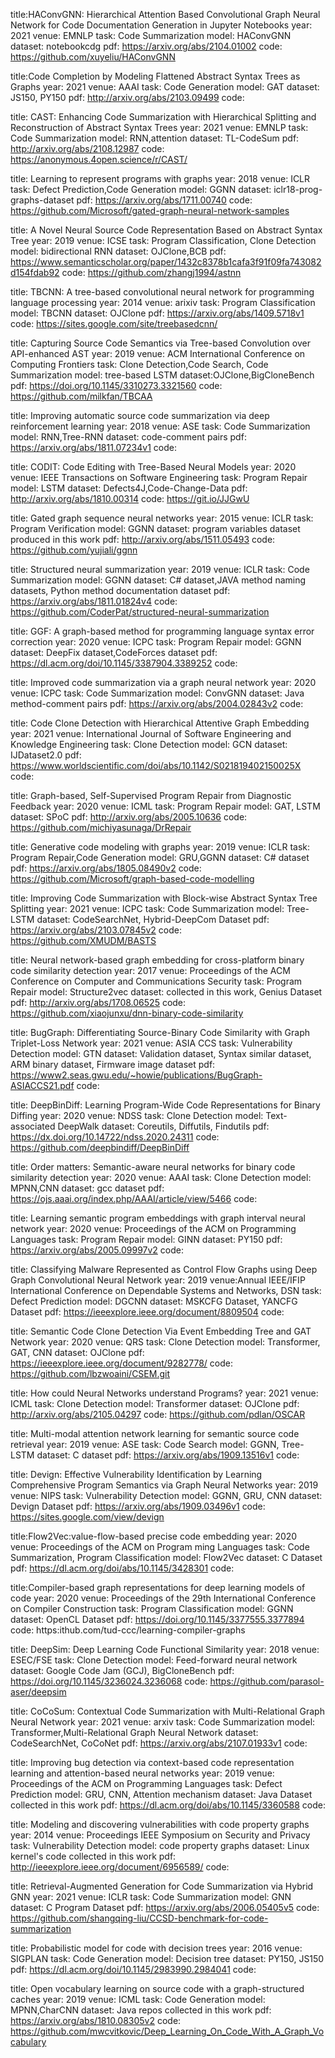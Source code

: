title:HAConvGNN: Hierarchical Attention Based Convolutional Graph Neural Network for Code Documentation Generation in Jupyter Notebooks
year: 2021
venue: EMNLP
task: Code Summarization
model: HAConvGNN
dataset: notebookcdg
pdf: https://arxiv.org/abs/2104.01002
code: https://github.com/xuyeliu/HAConvGNN

title:Code Completion by Modeling Flattened Abstract Syntax Trees as Graphs
year: 2021
venue: AAAI
task: Code Generation
model: GAT
dataset: JS150, PY150
pdf: http://arxiv.org/abs/2103.09499
code:

title: CAST: Enhancing Code Summarization with Hierarchical Splitting and Reconstruction of Abstract Syntax Trees
year: 2021
venue: EMNLP
task: Code Summarization
model: RNN,attention
dataset: TL-CodeSum
pdf: http://arxiv.org/abs/2108.12987
code: https://anonymous.4open.science/r/CAST/

title: Learning to represent programs with graphs
year: 2018
venue: ICLR
task: Defect Prediction,Code Generation
model: GGNN
dataset: iclr18-prog-graphs-dataset
pdf: https://arxiv.org/abs/1711.00740
code: https://github.com/Microsoft/gated-graph-neural-network-samples

title: A Novel Neural Source Code Representation Based on Abstract Syntax Tree
year: 2019
venue: ICSE
task: Program Classification, Clone Detection
model: bidirectional RNN
dataset: OJClone,BCB
pdf: https://www.semanticscholar.org/paper/1432c8378b1cafa3f91f09fa743082d154fdab92
code: https://github.com/zhangj1994/astnn

title: TBCNN: A tree-based convolutional neural network for programming language processing
year: 2014
venue: arixiv
task: Program Classification
model: TBCNN
dataset: OJClone
pdf: https://arxiv.org/abs/1409.5718v1
code: https://sites.google.com/site/treebasedcnn/

title: Capturing Source Code Semantics via Tree-based Convolution over API-enhanced AST
year: 2019
venue: ACM International Conference on Computing Frontiers
task: Clone Detection,Code Search, Code Summarization
model: tree-based LSTM
dataset:OJClone,BigCloneBench
pdf: https://doi.org/10.1145/3310273.3321560
code: https://github.com/milkfan/TBCAA

title: Improving automatic source code summarization via deep reinforcement learning
year: 2018
venue: ASE
task: Code Summarization
model: RNN,Tree-RNN
dataset: code-comment pairs
pdf: https://arxiv.org/abs/1811.07234v1
code:

title: CODIT: Code Editing with Tree-Based Neural Models
year: 2020
venue: IEEE Transactions on Software Engineering
task: Program Repair
model: LSTM
dataset: Defects4J,Code-Change-Data
pdf: http://arxiv.org/abs/1810.00314
code: https://git.io/JJGwU

title: Gated graph sequence neural networks
year: 2015
venue: ICLR
task: Program Verification
model: GGNN
dataset: program variables dataset produced in this work
pdf: http://arxiv.org/abs/1511.05493
code: https://github.com/yujiali/ggnn

title: Structured neural summarization
year: 2019
venue: ICLR
task: Code Summarization
model: GGNN
dataset: C# dataset,JAVA method naming datasets, Python method documentation dataset
pdf: https://arxiv.org/abs/1811.01824v4
code: https://github.com/CoderPat/structured-neural-summarization

title: GGF: A graph-based method for programming language syntax error correction
year: 2020
venue: ICPC
task: Program Repair
model: GGNN
dataset: DeepFix dataset,CodeForces dataset
pdf: https://dl.acm.org/doi/10.1145/3387904.3389252
code:

title: Improved code summarization via a graph neural network
year: 2020
venue: ICPC
task: Code Summarization
model: ConvGNN
dataset: Java method-comment pairs
pdf: https://arxiv.org/abs/2004.02843v2
code:

title: Code Clone Detection with Hierarchical Attentive Graph Embedding
year: 2021
venue: International Journal of Software Engineering and Knowledge Engineering
task: Clone Detection
model: GCN
dataset: IJDataset2.0
pdf: https://www.worldscientific.com/doi/abs/10.1142/S021819402150025X
code:

title: Graph-based, Self-Supervised Program Repair from Diagnostic Feedback
year: 2020
venue: ICML
task: Program Repair
model: GAT, LSTM
dataset: SPoC
pdf: http://arxiv.org/abs/2005.10636
code: https://github.com/michiyasunaga/DrRepair

title: Generative code modeling with graphs
year: 2019
venue: ICLR
task: Program Repair,Code Generation
model: GRU,GGNN
dataset: C# dataset
pdf: https://arxiv.org/abs/1805.08490v2
code: https://github.com/Microsoft/graph-based-code-modelling

title: Improving Code Summarization with Block-wise Abstract Syntax Tree Splitting
year: 2021
venue: ICPC
task: Code Summarization
model: Tree-LSTM
dataset: CodeSearchNet, Hybrid-DeepCom Dataset
pdf: https://arxiv.org/abs/2103.07845v2
code: https://github.com/XMUDM/BASTS

title: Neural network-based graph embedding for cross-platform binary code similarity detection
year: 2017
venue: Proceedings of the ACM Conference on Computer and Communications Security
task: Program Repair
model: Structure2vec
dataset: collected in this work, Genius Dataset
pdf: http://arxiv.org/abs/1708.06525
code: https://github.com/xiaojunxu/dnn-binary-code-similarity

title: BugGraph: Differentiating Source-Binary Code Similarity with Graph Triplet-Loss Network
year: 2021
venue: ASIA CCS
task: Vulnerability Detection
model: GTN
dataset: Validation dataset, Syntax similar dataset, ARM binary dataset, Firmware image dataset
pdf: https://www2.seas.gwu.edu/~howie/publications/BugGraph-ASIACCS21.pdf
code:

title: DeepBinDiff: Learning Program-Wide Code Representations for Binary Diffing
year: 2020
venue: NDSS
task: Clone Detection
model: Text-associated DeepWalk
dataset: Coreutils, Diffutils, Findutils
pdf: https://dx.doi.org/10.14722/ndss.2020.24311
code: https://github.com/deepbindiff/DeepBinDiff

title: Order matters: Semantic-aware neural networks for binary code similarity detection
year: 2020
venue: AAAI
task: Clone Detection
model: MPNN,CNN
dataset: gcc dataset
pdf: https://ojs.aaai.org/index.php/AAAI/article/view/5466
code:

title: Learning semantic program embeddings with graph interval neural network
year: 2020
venue: Proceedings of the ACM on Programming Languages
task: Program Repair
model: GINN
dataset: PY150
pdf: https://arxiv.org/abs/2005.09997v2
code:

title: Classifying Malware Represented as Control Flow Graphs using Deep Graph Convolutional Neural Network
year: 2019
venue:Annual IEEE/IFIP International Conference on Dependable Systems and Networks, DSN
task: Defect Prediction
model: DGCNN
dataset: MSKCFG Dataset, YANCFG Dataset
pdf: https://ieeexplore.ieee.org/document/8809504
code:

title: Semantic Code Clone Detection Via Event Embedding Tree and GAT Network
year: 2020
venue: QRS
task: Clone Detection
model: Transformer, GAT, CNN
dataset: OJClone
pdf: https://ieeexplore.ieee.org/document/9282778/
code: https://github.com/lbzwoaini/CSEM.git

title: How could Neural Networks understand Programs?
year: 2021
venue: ICML
task: Clone Detection
model: Transformer
dataset: OJClone
pdf: http://arxiv.org/abs/2105.04297
code: https://github.com/pdlan/OSCAR

title: Multi-modal attention network learning for semantic source code retrieval
year: 2019
venue: ASE
task: Code Search
model: GGNN, Tree-LSTM
dataset: C dataset
pdf: https://arxiv.org/abs/1909.13516v1
code:

title: Devign: Effective Vulnerability Identification by Learning Comprehensive Program Semantics via Graph Neural Networks
year: 2019
venue: NIPS
task: Vulnerability Detection
model: GGNN, GRU, CNN
dataset: Devign Dataset
pdf: https://arxiv.org/abs/1909.03496v1
code: https://sites.google.com/view/devign

title:Flow2Vec:value-flow-based precise code embedding
year: 2020
venue: Proceedings of the ACM on Program ming Languages
task: Code Summarization, Program Classification
model: Flow2Vec
dataset: C Dataset
pdf: https://dl.acm.org/doi/abs/10.1145/3428301
code:

title:Compiler-based graph representations for deep learning models of code
year: 2020
venue: Proceedings of the 29th International Conference on Compiler Construction
task: Program Classification
model: GGNN
dataset: OpenCL Dataset
pdf: https://doi.org/10.1145/3377555.3377894
code: https:ithub.com/tud-ccc/learning-compiler-graphs

title: DeepSim: Deep Learning Code Functional Similarity
year: 2018
venue: ESEC/FSE
task: Clone Detection
model: Feed-forward neural network
dataset: Google Code Jam (GCJ), BigCloneBench
pdf: https://doi.org/10.1145/3236024.3236068
code: https://github.com/parasol-aser/deepsim

title: CoCoSum: Contextual Code Summarization with Multi-Relational Graph Neural Network
year: 2021
venue: arxiv
task: Code Summarization
model: Transformer,Multi-Relational Graph Neural Network
dataset: CodeSearchNet, CoCoNet
pdf: https://arxiv.org/abs/2107.01933v1
code:

title: Improving bug detection via context-based code representation learning and attention-based neural networks
year: 2019
venue: Proceedings of the ACM on Programming Languages
task: Defect Prediction
model: GRU, CNN, Attention mechanism
dataset: Java Dataset collected in this work
pdf: https://dl.acm.org/doi/abs/10.1145/3360588
code:

title: Modeling and discovering vulnerabilities with code property graphs
year: 2014
venue: Proceedings IEEE Symposium on Security and Privacy
task: Vulnerability Detection
model: code property graphs
dataset: Linux kernel's code collected in this work
pdf: http://ieeexplore.ieee.org/document/6956589/
code:

title: Retrieval-Augmented Generation for Code Summarization via Hybrid GNN
year: 2021
venue: ICLR
task: Code Summarization
model: GNN
dataset: C Program Dataset
pdf: https://arxiv.org/abs/2006.05405v5
code: https://github.com/shangqing-liu/CCSD-benchmark-for-code-summarization

title: Probabilistic model for code with decision trees
year: 2016
venue: SIGPLAN
task: Code Generation
model: Decision tree
dataset: PY150, JS150
pdf: https://dl.acm.org/doi/10.1145/2983990.2984041
code:

title: Open vocabulary learning on source code with a graph-structured caches
year: 2019
venue: ICML
task: Code Generation
model: MPNN,CharCNN
dataset: Java repos collected in this work
pdf: https://arxiv.org/abs/1810.08305v2
code: https://github.com/mwcvitkovic/Deep_Learning_On_Code_With_A_Graph_Vocabulary
